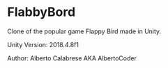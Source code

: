# FlabbyBord
Clone of the popular game Flappy Bird made in Unity.

Unity Version: 2018.4.8f1

Author: Alberto Calabrese AKA AlbertoCoder
